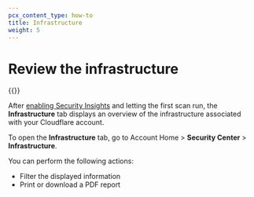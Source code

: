 ```yaml
---
pcx_content_type: how-to
title: Infrastructure
weight: 5
---
```


# Review the infrastructure

{{<render file="_temporary-disable.md" productFolder="security-center" withParameters="Infrastructure">}}

After [enabling Security Insights](/security-center/get-started/) and letting the first scan run, the **Infrastructure** tab displays an overview of the infrastructure associated with your Cloudflare account.

To open the **Infrastructure** tab, go to Account Home > **Security Center** > **Infrastructure**.

You can perform the following actions:

- Filter the displayed information
- Print or download a PDF report

